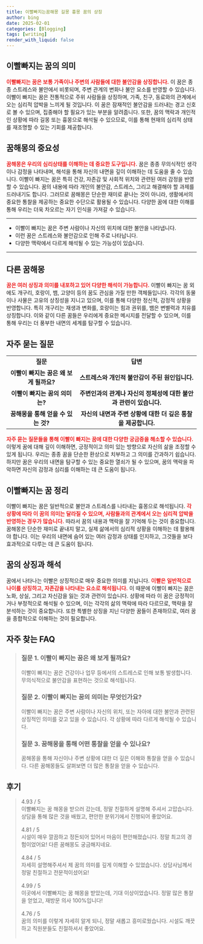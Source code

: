 ```yaml
---
title: 이빨빠지는꿈해몽 길몽 흉몽 꿈의 상징
author: bing
date: 2025-02-01
categories: [Blogging]
tags: [writing]
render_with_liquid: false
---
```



<h2 id='이빨빠지는꿈의의미'>이빨빠지는 꿈의 의미</h2>

<p><b><span style="color: #ee2323;">이빨빠지는 꿈은 보통 가족이나 주변의 사람들에 대한 불안감을 상징합니다.</span></b> 이 꿈은 종종 스트레스와 불안에서 비롯되며, 주변 관계의 변화나 불안 요소를 반영할 수 있습니다. 이빨이 빠지는 꿈은 전통적으로 주위 사람들을 상징하며, 가족, 친구, 동료와의 관계에서 오는 심리적 압박을 느끼게 될 것입니다. 이 꿈은 잠재적인 불안감을 드러내는 경고 신호로 볼 수 있으며, 집중해야 할 필요가 있는 부분을 알려줍니다. 또한, 꿈의 맥락과 개인적인 상황에 따라 길몽 또는 흉몽으로 해석될 수 있으므로, 이를 통해 현재의 심리적 상태를 재조명할 수 있는 기회를 제공합니다.</p>

<h2 id='꿈해몽의중요성'>꿈해몽의 중요성</h2>

<p><b><span style="color: #ee2323;">꿈해몽은 우리의 심리상태를 이해하는 데 중요한 도구입니다.</span></b> 꿈은 종종 무의식적인 생각이나 감정을 나타내며, 해석을 통해 자신의 내면을 깊이 이해하는 데 도움을 줄 수 있습니다. 이빨이 빠지는 꿈은 특히 건강, 자존감 및 사회적 위치와 관련된 여러 감정을 반영할 수 있습니다. 꿈의 내용에 따라 개인의 불안감, 스트레스, 그리고 해결해야 할 과제를 드러내기도 합니다. 그러므로 꿈해몽은 단순한 재미로 끝나는 것이 아니라, 생활에서의 중요한 통찰을 제공하는 중요한 수단으로 활용될 수 있습니다. 다양한 꿈에 대한 이해를 통해 우리는 더욱 차오르는 자기 인식을 가져갈 수 있습니다.</p>

<hr />

<ul>
    <li>이빨이 빠지는 꿈은 주변 사람이나 자신의 위치에 대한 불안을 나타냅니다.</li>
    <li>이런 꿈은 스트레스와 불안감으로 인해 주로 나타납니다.</li>
    <li>다양한 맥락에서 다르게 해석될 수 있는 가능성이 있습니다.</li>
</ul>

<hr />

<h2 id='다른꿈해몽'>다른 꿈해몽</h2>

<p><b><span style="color: #ee2323;">꿈은 여러 상징과 의미를 내포하고 있어 다양한 해석이 가능합니다.</span></b> 이빨이 빠지는 꿈 외에도 개구리, 호랑이, 뱀, 고양이 등의 꿈도 관심을 가질 만한 객체들입니다. 각각의 동물이나 사물은 고유의 상징성을 지니고 있으며, 이를 통해 다양한 정신적, 감정적 상황을 반영합니다. 특히 개구리는 재생과 변화를, 호랑이는 힘과 권위를, 뱀은 변별력과 치유를 상징합니다. 이와 같이 다른 꿈들은 우리에게 중요한 메시지를 전달할 수 있으며, 이를 통해 우리는 더 풍부한 내면의 세계를 탐구할 수 있습니다.</p>

<h2 id='자주묻는질문'>자주 묻는 질문</h2>

<table>
    <tr>
        <td style="text-align: center; height: 17px;"><b>질문</b></td>
        <td style="text-align: center; height: 17px;"><b>답변</b></td>
    </tr>
    <tr>
        <td style="text-align: center; height: 17px;"><b>이빨이 빠지는 꿈은 왜 보게 될까요?</b></td>
        <td style="text-align: center; height: 17px;"><b>스트레스와 개인적 불안감이 주된 원인입니다.</b></td>
    </tr>
    <tr>
        <td style="text-align: center; height: 17px;"><b>이빨이 빠지는 꿈의 의미는?</b></td>
        <td style="text-align: center; height: 17px;"><b>주변인과의 관계나 자신의 정체성에 대한 불안과 관련이 있습니다.</b></td>
    </tr>
    <tr>
        <td style="text-align: center; height: 17px;"><b>꿈해몽을 통해 얻을 수 있는 것?</b></td>
        <td style="text-align: center; height: 17px;"><b>자신의 내면과 주변 상황에 대한 더 깊은 통찰을 제공합니다.</b></td>
    </tr>
</table>

<p><b><span style="color: #ee2323;">자주 묻는 질문들을 통해 이빨이 빠지는 꿈에 대한 다양한 궁금증을 해소할 수 있습니다.</span></b> 이렇게 꿈에 대해 깊이 이해하면, 긍정적이고 의미 있는 방향으로 자신의 삶을 조정할 수 있게 됩니다. 우리는 종종 꿈을 단순한 환상으로 치부하고 그 의미를 간과하기 쉽습니다. 하지만 꿈은 우리의 내면을 탐구할 수 있는 중요한 열쇠가 될 수 있으며, 꿈의 맥락을 파악하면 자신의 감정과 심리를 이해하는 데 큰 도움이 됩니다.</p>

<h2 id='이빨빠지는꿈정리'>이빨빠지는 꿈 정리</h2>

<p>이빨이 빠지는 꿈은 일반적으로 불안과 스트레스를 나타내는 흉몽으로 해석됩니다. <b><span style="color: #ee2323;">각 상황에 따라 이 꿈의 의미는 달라질 수 있으며, 사람들과의 관계에서 오는 심리적 압박을 반영하는 경우가 많습니다.</span></b> 따라서 꿈의 내용과 맥락을 잘 기억해 두는 것이 중요합니다. 꿈해몽은 단순한 재미로 끝내지 말고, 실제 삶에서의 심리적 상황을 이해하는 데 활용해야 합니다. 이는 우리의 내면에 숨어 있는 여러 감정과 상태를 인지하고, 그것들을 보다 효과적으로 다루는 데 큰 도움이 됩니다.</p>

<h2 id='꿈의상징과해석'>꿈의 상징과 해석</h2>

<p>꿈에서 나타나는 이빨은 상징적으로 매우 중요한 의미를 지닙니다. <b><span style="color: #ee2323;">이빨은 일반적으로 나이를 상징하고, 자존감을 나타내는 요소로 해석됩니다.</span></b> 이 때문에 이빨이 빠지는 꿈은 노화, 상실, 그리고 자신감을 잃는 것과 관련이 있습니다. 상황에 따라 이 꿈은 긍정적이거나 부정적으로 해석될 수 있으며, 이는 각각의 삶의 맥락에 따라 다르므로, 맥락을 잘 분석하는 것이 중요합니다. 또한 특별한 상징을 지닌 다양한 꿈들이 존재하므로, 여러 꿈을 종합적으로 이해하는 것이 필요합니다.</p>


<h2 id='자주_찾는_FAQ'>자주 찾는 FAQ</h2>
<div itemscope="" itemtype="https://schema.org/FAQPage">
<blockquote>
<div itemscope="" itemprop="mainEntity" itemtype="https://schema.org/Question">
<h3 itemprop="name">질문 1. 이빨이 빠지는 꿈은 왜 보게 될까요?</h3>
<div itemscope="" itemprop="acceptedAnswer" itemtype="https://schema.org/Answer">
<span itemprop="text">
<p>이빨이 빠지는 꿈은 건강이나 업무 등에서의 스트레스로 인해 보통 발생합니다. 무의식적으로 불안감을 표현하는 것으로 해석됩니다.</p>
</span>
</div>
</div>
<div itemscope="" itemprop="mainEntity" itemtype="https://schema.org/Question">
<h3 itemprop="name">질문 2. 이빨이 빠지는 꿈의 의미는 무엇인가요?</h3>
<div itemscope="" itemprop="acceptedAnswer" itemtype="https://schema.org/Answer">
<span itemprop="text">
<p>이빨이 빠지는 꿈은 주변 사람이나 자신의 위치, 또는 자아에 대한 불안과 관련된 상징적인 의미를 갖고 있을 수 있습니다. 각 상황에 따라 다르게 해석될 수 있습니다.</p>
</span>
</div>
</div>
<div itemscope="" itemprop="mainEntity" itemtype="https://schema.org/Question">
<h3 itemprop="name">질문 3. 꿈해몽을 통해 어떤 통찰을 얻을 수 있나요?</h3>
<div itemscope="" itemprop="acceptedAnswer" itemtype="https://schema.org/Answer">
<span itemprop="text">
<p>꿈해몽을 통해 자신이나 주변 상황에 대한 더 깊은 이해와 통찰을 얻을 수 있습니다. 다른 꿈해몽들도 살펴보면 더 많은 통찰을 얻을 수 있습니다.</p>
</span>
</div>
</div>
</blockquote>
</div>
<h2 id='후기'>후기</h2>
<div itemscope itemtype="https://schema.org/Product">
  <blockquote>
  <div itemprop="review" itemscope itemtype="https://schema.org/Review">
      <div itemprop="reviewRating" itemscope itemtype="https://schema.org/Rating"> <span itemprop="ratingValue">4.93</span> / <span itemprop="bestRating">5</span> </div>
      <span itemprop="reviewBody">이빨빠지는 꿈 해몽을 받으러 갔는데, 정말 친절하게 설명해 주셔서 고맙습니다. 상담을 통해 많은 것을 배웠고, 편안한 분위기에서 진행되어 좋았어요.</span>
  </div>
  <br>
  <div itemprop="review" itemscope itemtype="https://schema.org/Review">
      <div itemprop="reviewRating" itemscope itemtype="https://schema.org/Rating"> <span itemprop="ratingValue">4.81</span> / <span itemprop="bestRating">5</span> </div>
      <span itemprop="reviewBody">시설이 매우 깔끔하고 정돈되어 있어서 마음이 편안해졌습니다. 정말 최고의 경험이었어요! 다른 꿈해몽도 궁금해지네요.</span>
  </div>
  <br>
  <div itemprop="review" itemscope itemtype="https://schema.org/Review">
      <div itemprop="reviewRating" itemscope itemtype="https://schema.org/Rating"> <span itemprop="ratingValue">4.84</span> / <span itemprop="bestRating">5</span> </div>
      <span itemprop="reviewBody">자세히 설명해주셔서 제 꿈의 의미를 깊게 이해할 수 있었습니다. 상담사님께서 정말 친절하고 전문적이셨어요!</span>
  </div>
  <br>
  <div itemprop="review" itemscope itemtype="https://schema.org/Review">
      <div itemprop="reviewRating" itemscope itemtype="https://schema.org/Rating"> <span itemprop="ratingValue">4.99</span> / <span itemprop="bestRating">5</span> </div>
      <span itemprop="reviewBody">이곳에서 이빨빠지는 꿈 해몽을 받았는데, 기대 이상이었습니다. 정말 많은 통찰을 얻었고, 재방문 의사 100%입니다!</span>
  </div>
  <br>
  <div itemprop="review" itemscope itemtype="https://schema.org/Review">
      <div itemprop="reviewRating" itemscope itemtype="https://schema.org/Rating"> <span itemprop="ratingValue">4.76</span> / <span itemprop="bestRating">5</span> </div>
      <span itemprop="reviewBody">꿈의 의미를 이렇게 자세히 알게 되니, 정말 새롭고 흥미로웠습니다. 시설도 깨끗하고 직원분들도 친절하셔서 좋았어요.</span>
  </div>
  <br>
  </blockquote>
</div>
